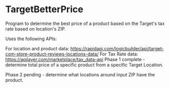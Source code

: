 # TargetBetterPrice
Program to determine the best price of a product based on the Target's tax rate based on location's ZIP.

Uses the following APIs:

For location and product data: https://rapidapi.com/logicbuilder/api/target-com-store-product-reviews-locations-data/
For Tax Rate data: https://apilayer.com/marketplace/tax_data-api
Phase 1 complete - determine total price of a specific product from a specific Target Location.

Phase 2 pending - determine what locations around input ZIP have the product.
